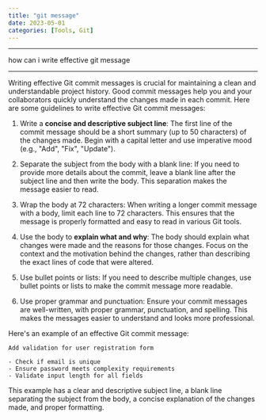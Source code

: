 ```yaml
---
title: "git message"
date: 2023-05-01
categories: [Tools, Git]
---
```

***
how can i write effective git message
***
Writing effective Git commit messages is crucial for maintaining a clean and understandable project history. Good commit messages help you and your collaborators quickly understand the changes made in each commit. Here are some guidelines to write effective Git commit messages:

1. Write a **concise and descriptive subject line**: The first line of the commit message should be a short summary (up to 50 characters) of the changes made. Begin with a capital letter and use imperative mood (e.g., "Add", "Fix", "Update").

2. Separate the subject from the body with a blank line: If you need to provide more details about the commit, leave a blank line after the subject line and then write the body. This separation makes the message easier to read.

3. Wrap the body at 72 characters: When writing a longer commit message with a body, limit each line to 72 characters. This ensures that the message is properly formatted and easy to read in various Git tools.

4. Use the body to **explain what and why**: The body should explain what changes were made and the reasons for those changes. Focus on the context and the motivation behind the changes, rather than describing the exact lines of code that were altered.

5. Use bullet points or lists: If you need to describe multiple changes, use bullet points or lists to make the commit message more readable.

6. Use proper grammar and punctuation: Ensure your commit messages are well-written, with proper grammar, punctuation, and spelling. This makes the messages easier to understand and looks more professional.

Here's an example of an effective Git commit message:

```
Add validation for user registration form

- Check if email is unique
- Ensure password meets complexity requirements
- Validate input length for all fields
```

This example has a clear and descriptive subject line, a blank line separating the subject from the body, a concise explanation of the changes made, and proper formatting.